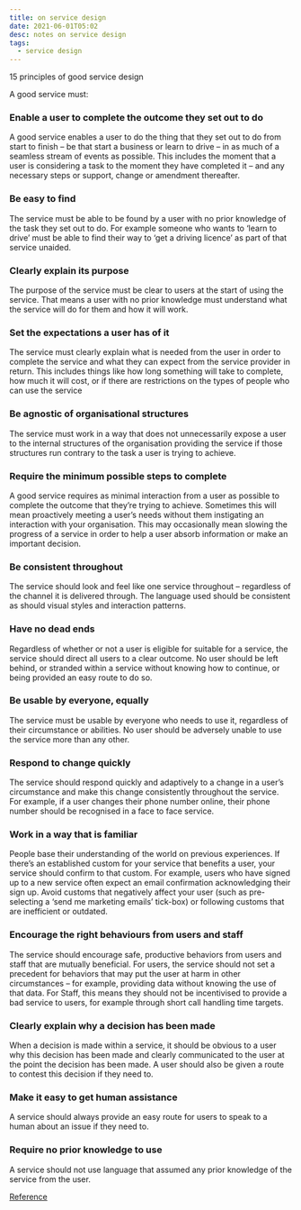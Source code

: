 ```yaml
---
title: on service design
date: 2021-06-01T05:02
desc: notes on service design
tags:
  - service design
---
```


15 principles of good service design

A good service must:

### Enable a user to complete the outcome they set out to do

A good service enables a user to do the thing that they set out to do from start to finish – be that start a business or learn to drive – in as much of a seamless stream of events as possible. This includes the moment that a user is considering a task to the moment they have completed it – and any necessary steps or support, change or amendment thereafter.

 ### Be easy to find

The service must be able to be found by a user with no prior knowledge of the task they set out to do. For example someone who wants to ‘learn to drive’ must be able to find their way to ‘get a driving licence’ as part of that service unaided.

### Clearly explain its purpose

The purpose of the service must be clear to users at the start of using the service. That means a user with no prior knowledge must understand what the service will do for them and how it will work.

### Set the expectations a user has of it

The service must clearly explain what is needed from the user in order to complete the service and what they can expect from the service provider in return. This includes things like how long something will take to complete, how much it will cost, or if there are restrictions on the types of people who can use the service

### Be agnostic of organisational structures

The service must work in a way that does not unnecessarily expose a user to the internal structures of the organisation providing the service if those structures run contrary to the task a user is trying to achieve.

### Require the minimum possible steps to complete

A good service requires as minimal interaction from a user as possible to complete the outcome that they’re trying to achieve. Sometimes this will mean proactively meeting a user’s needs without them instigating an interaction with your organisation. This may occasionally mean slowing the progress of a service in order to help a user absorb information or make an important decision.

### Be consistent throughout

The service should look and feel like one service throughout – regardless of the channel it is delivered through. The language used should be consistent as should visual styles and interaction patterns.

### Have no dead ends

Regardless of whether or not a user is eligible for suitable for a service, the service should direct all users to a clear outcome. No user should be left behind, or stranded within a service without knowing how to continue, or being provided an easy route to do so.

### Be usable by everyone, equally

The service must be usable by everyone who needs to use it, regardless of their circumstance or abilities. No user should be adversely unable to use the service more than any other.

### Respond to change quickly

The service should respond quickly and adaptively to a change in a user’s circumstance and make this change consistently throughout the service. For example, if a user changes their phone number online, their phone number should be recognised in a face to face service.

### Work in a way that is familiar

People base their understanding of the world on previous experiences. If there’s an established custom for your service that benefits a user, your service should confirm to that custom. For example, users who have signed up to a new service often expect an email confirmation acknowledging their sign up. Avoid customs that negatively affect your user (such as pre-selecting a ‘send me marketing emails’ tick-box) or following customs that are inefficient or outdated.

### Encourage the right behaviours from users and staff

The service should encourage safe, productive behaviors from users and staff that are mutually beneficial. For users, the service should not set a precedent for behaviors that may put the user at harm in other circumstances – for example, providing data without knowing the use of that data. For Staff, this means they should not be incentivised to provide a bad service to users, for example through short call handling time targets.

### Clearly explain why a decision has been made

When a decision is made within a service, it should be obvious to a user why this decision has been made and clearly communicated to the user at the point the decision has been made. A user should also be given a route to contest this decision if they need to.

### Make it easy to get human assistance

A service should always provide an easy route for users to speak to a human about an issue if they need to.

### Require no prior knowledge to use

A service should not use language that assumed any prior knowledge of the service from the user.

[Reference](https://blog.louisedowne.com/2018/06/14/15-principles-of-good-service-design/)
